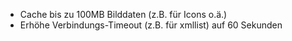* Cache bis zu 100MB Bilddaten (z.B. für Icons o.ä.)
* Erhöhe Verbindungs-Timeout (z.B. für xmllist) auf 60 Sekunden